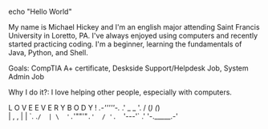 echo "Hello World"

My name is Michael Hickey and I'm an english major attending Saint Francis University in Loretto, PA. I've always enjoyed using computers and recently started practicing coding. I'm a beginner, learning the fundamentals of Java, Python, and Shell.

Goals: CompTIA A+ certificate, Deskside Support/Helpdesk Job, System Admin Job

Why I do it?: I love helping other people, especially with computers.

L O V E  E V E R Y B O D Y !
      _.-'''''-._
    .'  _     _  '.
   /   (_)   (_)   \
  |  ,           ,  |
  |  \`.       .`/  |
   \  '.`'""'"`.'  /
    '.  `'---'`  .'
      '-._____.-'

<!--
**mykar1/mykar1** is a ✨ _special_ ✨ repository because its `README.md` (this file) appears on your GitHub profile.

Here are some ideas to get you started:

- 🔭 I’m currently working on ...
- 🌱 I’m currently learning ...
- 👯 I’m looking to collaborate on ...
- 🤔 I’m looking for help with ...
- 💬 Ask me about ...
- 📫 How to reach me: ...
- 😄 Pronouns: ...
- ⚡ Fun fact: ...
-->
